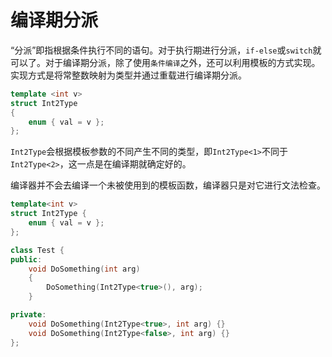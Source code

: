 # 编译期分派

“分派”即指根据条件执行不同的语句。对于执行期进行分派，`if-else`或`switch`就可以了。对于编译期分派，除了使用`条件编译`之外，还可以利用模板的方式实现。实现方式是将常整数映射为类型并通过重载进行编译期分派。

```cpp
template <int v>
struct Int2Type
{
    enum { val = v };
};
```

`Int2Type`会根据模板参数的不同产生不同的类型，即`Int2Type<1>`不同于`Int2Type<2>`，这一点是在编译期就确定好的。

编译器并不会去编译一个未被使用到的模板函数，编译器只是对它进行文法检查。

```cpp
template<int v>
struct Int2Type {
    enum { val = v };
};

class Test {
public:
    void DoSomething(int arg)
    {
        DoSomething(Int2Type<true>(), arg);
    }

private:
    void DoSomething(Int2Type<true>, int arg) {}
    void DoSomething(Int2Type<false>, int arg) {}
};
```
